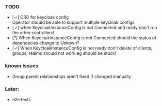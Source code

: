 ### TODO
- [&check;] CRD for keycloak config  
  Operator should be able to support multiple keycloak configs 
- [&check;] when KeycloakInstanceConfig is not Connected and ready don't run the other controllers!
- [?] When KeycloakInstanceConfig is not Connected should the status of dependecies change to Unkown?
- [&check;] When KeycloakInstanceConfig is not ready don't delete of clients, groups, realms should not work eg should be stuck!

### known Issues
- Group parent relationships aren't fixed if changed manually


### Later:
- e2e tests
